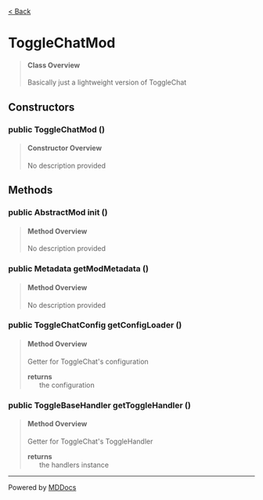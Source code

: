 [< Back](README.md)
# ToggleChatMod #
>#### Class Overview ####
>Basically just a lightweight version of ToggleChat
## Constructors ##
### public ToggleChatMod () ###
>#### Constructor Overview ####
>No description provided
>
## Methods ##
### public AbstractMod init () ###
>#### Method Overview ####
>No description provided
>
### public Metadata getModMetadata () ###
>#### Method Overview ####
>No description provided
>
### public ToggleChatConfig getConfigLoader () ###
>#### Method Overview ####
>Getter for ToggleChat's configuration
>
>**returns**<br />
>&nbsp;&nbsp;&nbsp;&nbsp;&nbsp;&nbsp;the configuration
>
### public ToggleBaseHandler getToggleHandler () ###
>#### Method Overview ####
>Getter for ToggleChat's ToggleHandler
>
>**returns**<br />
>&nbsp;&nbsp;&nbsp;&nbsp;&nbsp;&nbsp;the handlers instance
>

---
Powered by [MDDocs](https://github.com/VRCube/MDDocs)